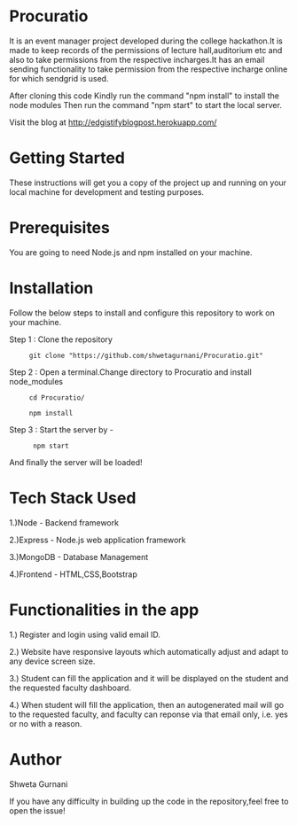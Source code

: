 
# Procuratio
It is an event manager project developed during the college hackathon.It is made to keep records of the permissions of lecture hall,auditorium etc and also to take permissions from the respective incharges.It has an email sending functionality to take permission from the respective incharge online for which sendgrid is used.

After cloning this code Kindly run the command "npm install" to install the node modules Then run the command "npm start" to start the local server.

Visit the blog at
http://edgistifyblogpost.herokuapp.com/

# Getting Started
These instructions will get you a copy of the project up and running on your local machine for development and testing purposes.

# Prerequisites
You are going to need Node.js and npm installed on your machine.

# Installation
Follow the below steps to install and configure this repository to work on your machine.

Step 1 : Clone the repository

         git clone "https://github.com/shwetagurnani/Procuratio.git"

Step 2 : Open a terminal.Change directory to Procuratio and install node_modules

         cd Procuratio/
	 
         npm install

Step 3 : Start the server by -
	 
	      npm start
         
And finally the server will be loaded!

# Tech Stack Used
1.)Node - Backend framework

2.)Express - Node.js web application framework

3.)MongoDB - Database Management

4.)Frontend - HTML,CSS,Bootstrap

# Functionalities in the app
1.) Register and login using valid email ID.

2.) Website have responsive layouts which automatically adjust and adapt to any device screen size.

3.) Student can fill the application and it will be displayed on the student and the requested faculty dashboard.

4.) When student will fill the application, then an autogenerated mail will go to the requested faculty, and faculty can reponse via that email only, i.e. yes or no    with a reason.

# Author
Shweta Gurnani

If you have any difficulty in building up the code in the repository,feel free to open the issue!




